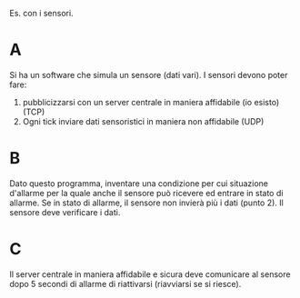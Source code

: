 Es. con i sensori.

# A
Si ha un software che simula un sensore (dati vari). I sensori devono poter fare:
1. pubblicizzarsi con un server centrale in maniera affidabile (io esisto) (TCP)
2. Ogni tick inviare dati sensoristici in maniera non affidabile (UDP)

# B
Dato questo programma, inventare una condizione per cui situazione d'allarme per la quale anche il sensore può ricevere ed entrare in stato di allarme. Se in stato di allarme, il sensore non invierà più i dati (punto 2).
Il sensore deve verificare i dati.

# C
Il server centrale in maniera affidabile e sicura deve comunicare al sensore dopo 5 secondi di allarme di riattivarsi (riavviarsi se si riesce).